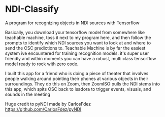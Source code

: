 # NDI-Classify
A program for recognizing objects in NDI sources with Tensorflow

Basically, you download your tensorflow model from somewhere like teachable machine, toss it next to my program here, and then follow the prompts to identify which NDI sources you want to look at and where to send the OSC predictions to. Teachable Machine is by far the easiest system ive encountered for training recognition models. it's super user friendly and within moments you can have a robust, multi class tensorflow model ready to rock with zero code.

I built this app for a friend who is doing a piece of theater that involves people walking around pointing their phones at various objects in their surroundings. They do this on Zoom, then ZoomISO pulls the NDI stems into this app, which spits OSC back to Isadora to trigger events, visuals, and sounds in the meeting

Huge credit to pyNDI made by CarlosFdez
https://github.com/CarlosFdez/pyNDI
